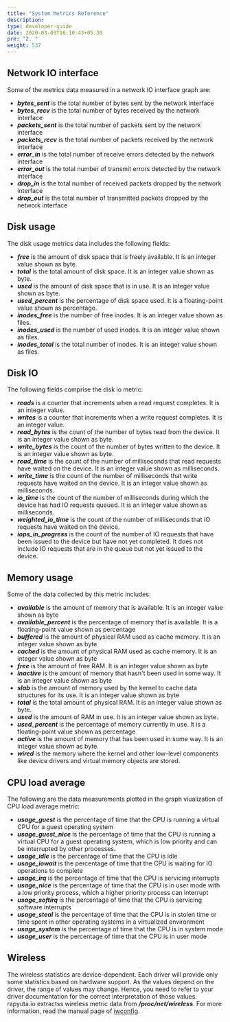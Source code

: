 ```yaml
---
title: "System Metrics Reference"
description:
type: developer-guide
date: 2020-03-03T16:10:43+05:30
pre: "2. "
weight: 537
---
```

## Network IO interface
Some of the metrics data measured in a network IO interface graph are:

* ***bytes_sent*** is the total number of bytes sent by the network interface
* ***bytes_recv*** is the total number of bytes received by the network interface
* ***packets_sent*** is the total number of packets sent by the network interface
* ***packets_recv*** is the total number of packets received by the network interface
* ***error_in*** is the total number of receive errors detected by the network interface
* ***error_out*** is the total number of transmit errors detected by the network interface
* ***drop_in*** is the total number of received packets dropped by the network interface
* ***drop_out*** is the total number of transmitted packets dropped by the network interface

## Disk usage
The disk usage metrics data includes the following fields:

* ***free*** is the amount of disk space that is freely available. It is an integer value shown as byte.
* ***total*** is the total amount of disk space. It is an integer value shown as byte.
* ***used*** is the amount of disk space that is in use. It is an integer value shown as byte.
* ***used_percent*** is the percentage of disk space used. It is a floating-point value shown as percentage.
* ***inodes_free*** is the number of free inodes. It is an integer value shown as files.
* ***inodes_used*** is the number of used inodes. It is an integer value shown as files.
* ***inodes_total*** is the total number of inodes. It is an integer value shown as files.

## Disk IO
The following fields comprise the disk io metric:

* ***reads*** is a counter that increments when a read request completes. It is an integer value.
* ***writes*** is a counter that increments when a write request completes. It is an integer value.
* ***read_bytes*** is the count of the number of bytes read from the device. It is an integer value shown as byte.
* ***write_bytes*** is the count of the number of bytes written to the device. It is an integer value shown as byte.
* ***read_time*** is the count of the number of milliseconds that read requests have waited on the device. It is an integer value shown as milliseconds.
* ***write_time*** is the count of the number of milliseconds that write requests have waited on the device. It is an integer value shown as milliseconds.
* ***io_time*** is the count of the number of milliseconds during which the device has had IO requests queued. It is an integer value shown as milliseconds.
* ***weighted_io_time*** is the count of the number of milliseconds that IO requests have waited on the device.
* ***iops_in_progress*** is the count of the number of IO requests that have been issued to the device but have not yet completed. It does not include IO requests that are in the queue but not yet issued to the device.

## Memory usage
Some of the data collected by this metric includes:

* ***available*** is the amount of memory that is available. It is an integer value shown as byte
* ***available_percent*** is the percentage of memory that is available. It is a floating-point value shown as percentage
* ***buffered*** is the amount of physical RAM used as cache memory. It is an integer value shown as byte
* ***cached*** is the amount of physical RAM used as cache memory. It is an integer value shown as byte
* ***free*** is the amount of free RAM. It is an integer value shown as byte
* ***inactive*** is the amount of memory that hasn't been used in some way. It is an integer value shown as byte
* ***slab*** is the amount of memory used by the kernel to cache data structures for its use. It is an integer value shown as byte
* ***total*** is the total amount of physical RAM. It is an integer value shown as byte.
* ***used*** is the amount of RAM in use. It is an integer value shown as byte.
* ***used_percent*** is the percentage of memory currently in use. It is a floating-point value shown as percentage
* ***active*** is the amount of memory that has been used in some way. It is an integer value shown as byte.
* ***wired*** is the memory where the kernel and other low-level components like device drivers and virtual memory objects are stored.

## CPU load average
The following are the data measurements plotted in the graph viualization of CPU load average metric:

* ***usage_guest*** is the percentage of time that the CPU is running a virtual CPU for a guest operating system
* ***usage_guest_nice*** is the percentage of time that the CPU is running a virtual CPU for a guest operating system, which is low priority and can be interrupted by other processes.
* ***usage_idle*** is the percentage of time that the CPU is idle
* ***usage_iowait*** is the percentage of time that the CPU is waiting for IO operations to complete
* ***usage_irq*** is the percentage of time that the CPU is servicing interrupts
* ***usage_nice*** is the percentage of time that the CPU is in user mode with a low priority process, which a higher priority process can interrupt
* ***usage_softirq*** is the percentage of time that the CPU is servicing software interrupts 
* ***usage_steal*** is the percentage of time that the CPU is in stolen time or time spent in other operating systems in a virtualized environment
* ***usage_system*** is the percentage of time that the CPU is in system mode
* ***usage_user*** is the percentage of time that the CPU is in user mode

## Wireless
The wireless statistics are device-dependent. Each driver will provide
only some statistics based on hardware support. As the values depend on the driver, the range of values may change. Hence, you need to refer to your driver documentation for the correct interpretation of those values. rapyuta.io extractss wireless metric data from ***/proc/net/wireless***.
For more information, read the manual page of [iwconfig](https://linux.die.net/man/8/iwconfig).